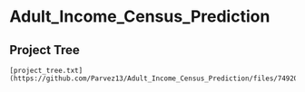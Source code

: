 # Adult_Income_Census_Prediction

## Project Tree
```
[project_tree.txt](https://github.com/Parvez13/Adult_Income_Census_Prediction/files/7492017/project_tree.txt)


```
